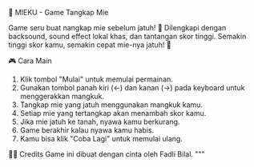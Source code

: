 🍜 MIEKU - Game Tangkap Mie

Game seru buat nangkap mie sebelum jatuh! 🥢
Dilengkapi dengan backsound, sound effect lokal khas, dan tantangan skor tinggi. Semakin tinggi skor kamu, semakin cepat mie-nya jatuh! 💨

🎮 Cara Main
1. Klik tombol "Mulai" untuk memulai permainan.
2. Gunakan tombol panah kiri (←) dan kanan (→) pada keyboard untuk menggerakkan mangkuk.
3. Tangkap mie yang jatuh menggunakan mangkuk kamu.
4. Setiap mie yang tertangkap akan menambah skor kamu.
5. Jika mie jatuh ke tanah, nyawa kamu berkurang.
6. Game berakhir kalau nyawa kamu habis.
7. Kamu bisa klik "Coba Lagi" untuk memulai ulang.

👨‍💻 Credits
Game ini dibuat dengan cinta oleh Fadli Bilal.
"""
